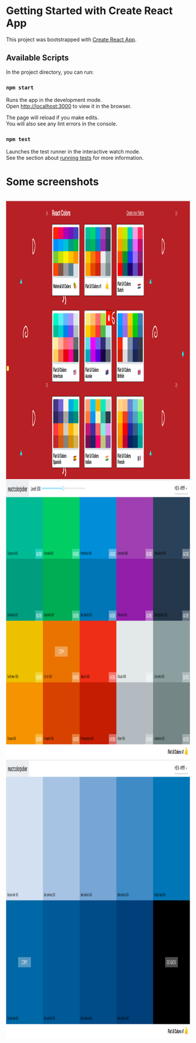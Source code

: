 # Getting Started with Create React App

This project was bootstrapped with [Create React App](https://github.com/facebook/create-react-app).

## Available Scripts

In the project directory, you can run:

### `npm start`

Runs the app in the development mode.\
Open [http://localhost:3000](http://localhost:3000) to view it in the browser.

The page will reload if you make edits.\
You will also see any lint errors in the console.

### `npm test`

Launches the test runner in the interactive watch mode.\
See the section about [running tests](https://facebook.github.io/create-react-app/docs/running-tests) for more information.

# Some screenshots
<br>
<img src="./ss1.png" height="760" width="1200"></img>

<br>
<img src="./ss2.png" height="760" width="1200"></img>

<br>
<img src="./ss3.png" height="760" width="1200"></img>
